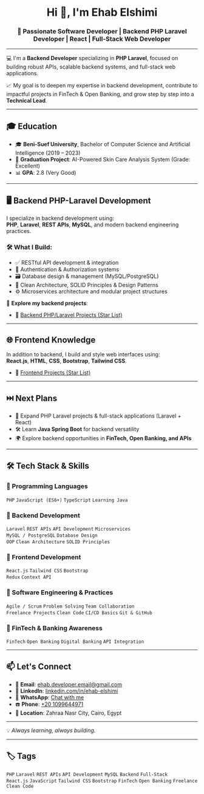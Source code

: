 <h1 align="center">Hi 👋, I'm Ehab Elshimi</h1>
<h3 align="center">🚀 Passionate Software Developer | Backend PHP Laravel Developer | React | Full-Stack Web Developer</h3>

---

💻 I'm a **Backend Developer** specializing in **PHP Laravel**, focused on building robust APIs, scalable backend systems, and full-stack web applications.

📈 My goal is to deepen my expertise in backend development, contribute to impactful projects in FinTech & Open Banking, and grow step by step into a **Technical Lead**.

---

## 🎓 Education

- 🎓 **Beni-Suef University**, Bachelor of Computer Science and Artificial Intelligence (2019 – 2023)  
- 🧠 **Graduation Project**: AI-Powered Skin Care Analysis System (Grade: Excellent)  
- 📊 **GPA**: 2.8 (Very Good)

---

## 🖥️ Backend PHP-Laravel Development

I specialize in backend development using:  
**PHP**, **Laravel**, **REST APIs**, **MySQL**, and modern backend engineering practices.

### 🛠️ What I Build:
- ✅ RESTful API development & integration
- 🔐 Authentication & Authorization systems
- 🗃️ Database design & management (MySQL/PostgreSQL)
- 🧱 Clean Architecture, SOLID Principles & Design Patterns
- ⚙️ Microservices architecture and modular project structures

🌟 **Explore my backend projects**:  

- 📁 [Backend PHP/Laravel Projects (Star List)](https://github.com/stars/ehab-elshimi/lists/backend-php-laravel-stack)


---

## 🌐 Frontend Knowledge

In addition to backend, I build and style web interfaces using:  
**React.js**, **HTML**, **CSS**, **Bootstrap**, **Tailwind CSS**.  

- 📁 [Frontend Projects (Star List)](https://github.com/stars/ehab-elshimi/lists/frontend-react-stack)

---

## ⏭️ Next Plans

- 🚀 Expand PHP Laravel projects & full-stack applications (Laravel + React)  
- 🛠️ Learn **Java Spring Boot** for backend versatility  
- 🌍 Explore backend opportunities in **FinTech, Open Banking, and APIs**  

---

## 🛠 Tech Stack & Skills

### 🔹 Programming Languages
`PHP` `JavaScript (ES6+)` `TypeScript` `Learning Java`

### 🔹 Backend Development
`Laravel` `REST APIs` `API Development` `Microservices`  
`MySQL / PostgreSQL` `Database Design`  
`OOP` `Clean Architecture` `SOLID Principles`  

### 🔹 Frontend Development
`React.js` `Tailwind CSS` `Bootstrap`  
`Redux` `Context API`

### 🔹 Software Engineering & Practices
`Agile / Scrum` `Problem Solving` `Team Collaboration`  
`Freelance Projects` `Clean Code` `CI/CD Basics` `Git & GitHub`  

### 🔹 FinTech & Banking Awareness
`FinTech` `Open Banking` `Digital Banking` `API Integration`  

---

## 📫 Let's Connect

- 📧 **Email**: ehab.developer.email@gmail.com  
- 💼 **LinkedIn**: [linkedin.com/in/ehab-elshimi](https://www.linkedin.com/in/ehab-elshimi-b76b0a149/)  
- 💬 **WhatsApp**: [Chat with me](https://wa.me/201099644971)  
- ☎️ **Phone**: [+20 1099644971](tel:+201099644971)  
- 📍 **Location**: Zahraa Nasr City, Cairo, Egypt  

---

💡 *Always learning, always building.*

---

## 🏷️ Tags

`PHP` `Laravel` `REST APIs` `API Development` `MySQL` `Backend` `Full-Stack`  
`React.js` `JavaScript` `Tailwind CSS` `Bootstrap` `FinTech` `Open Banking` `Freelance` `Clean Code`
